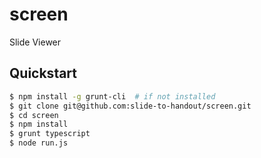 screen
======

Slide Viewer

Quickstart
----------

```bash
$ npm install -g grunt-cli  # if not installed
$ git clone git@github.com:slide-to-handout/screen.git
$ cd screen
$ npm install
$ grunt typescript
$ node run.js
```
